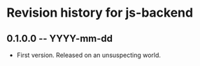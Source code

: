 # Revision history for js-backend

## 0.1.0.0 -- YYYY-mm-dd

* First version. Released on an unsuspecting world.

